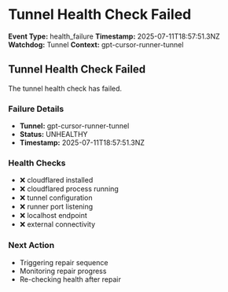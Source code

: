 # Tunnel Health Check Failed

**Event Type:** health_failure
**Timestamp:** 2025-07-11T18:57:51.3NZ
**Watchdog:** Tunnel
**Context:** gpt-cursor-runner-tunnel


## Tunnel Health Check Failed

The tunnel health check has failed.

### Failure Details
- **Tunnel:** gpt-cursor-runner-tunnel
- **Status:** UNHEALTHY
- **Timestamp:** 2025-07-11T18:57:51.3NZ

### Health Checks
- ❌ cloudflared installed
- ❌ cloudflared process running
- ❌ tunnel configuration
- ❌ runner port listening
- ❌ localhost endpoint
- ❌ external connectivity

### Next Action
- Triggering repair sequence
- Monitoring repair progress
- Re-checking health after repair


